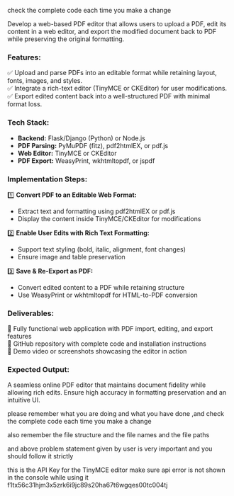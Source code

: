 check the complete code each time you make a change

Develop a web-based PDF editor that allows users to upload a PDF, edit its content in a web editor, and export the modified document back to PDF while preserving the original formatting.

### **Features:**
✅ Upload and parse PDFs into an editable format while retaining layout, fonts, images, and styles.  
✅ Integrate a rich-text editor (TinyMCE or CKEditor) for user modifications.  
✅ Export edited content back into a well-structured PDF with minimal format loss.

### **Tech Stack:**  
- **Backend:** Flask/Django (Python) or Node.js  
- **PDF Parsing:** PyMuPDF (fitz), pdf2htmlEX, or pdf.js  
- **Web Editor:** TinyMCE or CKEditor  
- **PDF Export:** WeasyPrint, wkhtmltopdf, or jspdf  

### **Implementation Steps:**  
1️⃣ **Convert PDF to an Editable Web Format:**  
   - Extract text and formatting using pdf2htmlEX or pdf.js  
   - Display the content inside TinyMCE/CKEditor for modifications  

2️⃣ **Enable User Edits with Rich Text Formatting:**  
   - Support text styling (bold, italic, alignment, font changes)  
   - Ensure image and table preservation  

3️⃣ **Save & Re-Export as PDF:**  
   - Convert edited content to a PDF while retaining structure  
   - Use WeasyPrint or wkhtmltopdf for HTML-to-PDF conversion  

### **Deliverables:**  
📌 Fully functional web application with PDF import, editing, and export features  
📌 GitHub repository with complete code and installation instructions  
📌 Demo video or screenshots showcasing the editor in action  

### **Expected Output:**  
A seamless online PDF editor that maintains document fidelity while allowing rich edits. Ensure high accuracy in formatting preservation and an intuitive UI.  

please remember what you are doing and what you have done ,and check the complete code each time you make a change

also remember the file structure and the file names and the file paths

and above problem statement given by user is very important and you should follow it strictly



this is the API Key for the TinyMCE editor make sure api error is not shown in the console while using it
f1tx56c31hjm3x5zrk6i9jc89s20ha67t6wgqes00tc004tj
